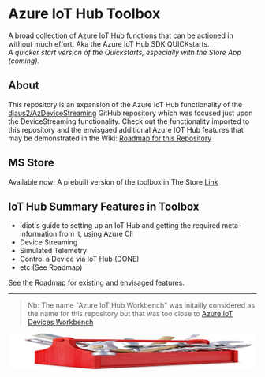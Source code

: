 # Azure IoT Hub Toolbox
A broad collection of Azure IoT Hub functions that can be actioned in without much effort. Aka the Azure IoT Hub SDK QUICKstarts.<br> *A quicker start version of the Quickstarts, especially with the Store App (coming).*

## About
This repository is an expansion of the Azure IoT Hub functionality of the [djaus2/AzDeviceStreaming](https://github.com/djaus2/AzDeviceStreaming) GitHub repository which was focused just upon the DeviceStreaming functionality. Check out the functionality imported to this repository and the envisgaed additional Azure IOT Hub features that may be demonstrated in the Wiki: 
[Roadmap for this Repository](https://github.com/djaus2/Azure.IoTHub.Toolbox/wiki)

## MS Store
Available now: A prebuilt version of the toolbox in The Store [Link](https://www.microsoft.com/en-au/p/azureiothubtoolbox/9pmcf9clttwz?activetab=pivot:overviewtab)

## IoT Hub Summary Features in Toolbox
- Idiot's guide to setting up an IoT Hub and getting the required meta-information from it, using Azure Cli
- Device Streaming
- Simulated Telemetry
- Control a Device via IoT Hub (DONE)
- etc (See Roadmap)

See the [Roadmap](https://github.com/djaus2/Azure.IoTHub.Toolbox/wiki) for existing and envisaged features.

---
> Nb: The name "Azure IoT Hub Workbench" was initailly considered as the name for this repository but that was too close to [Azure IoT Devices Workbench](https://marketplace.visualstudio.com/items?itemName=vsciot-vscode.vscode-iot-workbench)


![The roadmap](https://github.com/djaus2/Azure-IoT-Hub-Workbench/blob/master/media/400toolbox.jpg)
